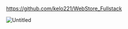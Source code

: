 https://github.com/kelo221/WebStore_Fullstack

![Untitled](https://user-images.githubusercontent.com/61495413/159185274-6206872e-0e62-48db-b928-3e2a1586fcd1.png)
